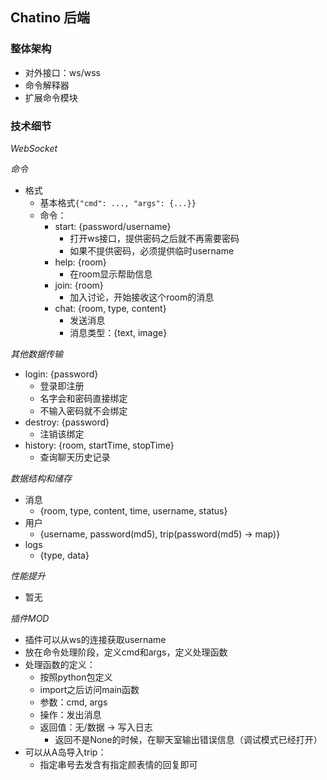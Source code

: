 ## Chatino 后端

### 整体架构

- 对外接口：ws/wss
- 命令解释器
- 扩展命令模块


### 技术细节

*WebSocket*

*命令*
- 格式
    - 基本格式`{"cmd": ..., "args": {...}}`
    - 命令：    
        - start: {password/username}
            - 打开ws接口，提供密码之后就不再需要密码
            - 如果不提供密码，必须提供临时username
        - help: {room}
            - 在room显示帮助信息
        - join: {room}
            - 加入讨论，开始接收这个room的消息
        - chat: {room, type, content}
            - 发送消息
            - 消息类型：{text, image}

*其他数据传输*
- login: {password}
    - 登录即注册
    - 名字会和密码直接绑定
    - 不输入密码就不会绑定
- destroy: {password}
    - 注销该绑定
- history: {room, startTime, stopTime}
    - 查询聊天历史记录

*数据结构和储存*
- 消息
    - {room, type, content, time, username, status}
- 用户
    - {username, password(md5), trip(password(md5) -> map)}
- logs
    - {type, data}

*性能提升*
- 暂无

*插件MOD*
- 插件可以从ws的连接获取username
- 放在命令处理阶段，定义cmd和args，定义处理函数
- 处理函数的定义：
    - 按照python包定义
    - import之后访问main函数
    - 参数：cmd, args
    - 操作：发出消息
    - 返回值：无/数据 -> 写入日志
        - 返回不是None的时候，在聊天室输出错误信息（调试模式已经打开）
- 可以从A岛导入trip：
    - 指定串号去发含有指定颜表情的回复即可